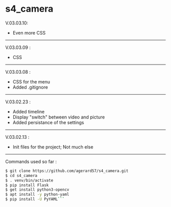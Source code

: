 # s4_camera

V.03.03.10:

- Even more CSS

---

V.03.03.09 :

- CSS

---

V.03.03.08 :

- CSS for the menu
- Added .gitignore

---

V.03.02.23 :

- Added timeline
- Display "switch" between video and picture
- Added persistance of the settings

---

V.03.02.13 :

- Init files for the project;
  Not much else

---

Commands used so far :

````bash
$ git clone https://github.com/agerard57/s4_camera.git
$ cd s4_camera
$ . venv/bin/activate
$ pip install Flask
$ get install python3-opencv
$ apt install -y python-yaml
$ pip install -U PyYAML```
````
